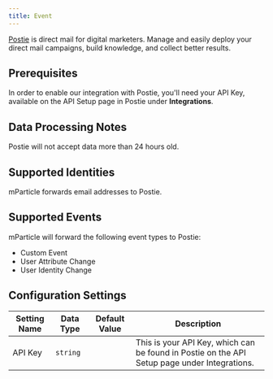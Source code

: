 ```yaml
---
title: Event
---
```


[Postie](https://www.postie.com/) is direct mail for digital marketers. Manage and easily deploy your direct mail campaigns, build knowledge, and collect better results.

## Prerequisites 

In order to enable our integration with Postie, you'll need your API Key, available on the API Setup page in Postie under **Integrations**.

## Data Processing Notes

Postie will not accept data more than 24 hours old.

## Supported Identities

mParticle forwards email addresses to Postie.

## Supported Events

mParticle will forward the following event types to Postie:

* Custom Event
* User Attribute Change
* User Identity Change

## Configuration Settings

Setting Name | Data Type | Default Value | Description  
|---|---|---|---
API Key | `string` | | This is your API Key, which can be found in Postie on the API Setup page under Integrations.

